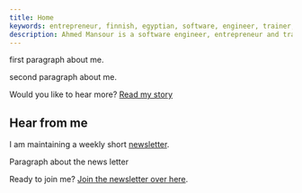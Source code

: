 ```yaml
---
title: Home
keywords: entrepreneur, finnish, egyptian, software, engineer, trainer, web, development, accessibility, performance, UX, speaker, consultant, Javascript
description: Ahmed Mansour is a software engineer, entrepreneur and trainer.
---
```


first paragraph about me.

second paragraph about me.

Would you like to hear more? [Read my story](/about)

## Hear from me

I am maintaining a weekly short [newsletter](/newsletter).

Paragraph about the news letter

Ready to join me? [Join the newsletter over here](/newsletter).
